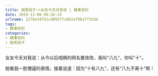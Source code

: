 ```yaml
---
title: 搞笑段子->女友今天对我说 | 糗事百科
date: 2019-11-08 09:36:15
urlname: 127be34f61cd092f7c062a796a7732db
tags: 
- 糗事百科
categories:
- 糗事百科
- 搞笑段子
---
```

女友今天对我说：从今以后咱俩的网名要改改，我叫"八九"，你叫"十"。

她看我一脸懵逼的表情，接着说道：因为“十有八九”，还有“八九不离十”啊！


